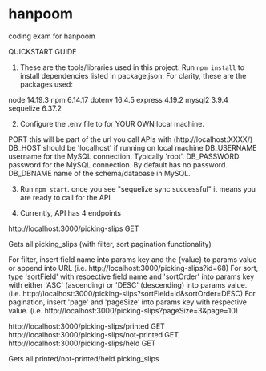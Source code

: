 # hanpoom
 coding exam for hanpoom

QUICKSTART GUIDE

1. These are the tools/libraries used in this project. Run `npm install` to install dependencies listed in package.json. For clarity, these are the packages used:

node        14.19.3
npm         6.14.17
dotenv      16.4.5
express     4.19.2
mysql2      3.9.4
sequelize   6.37.2

2. Configure the .env file to for YOUR OWN local machine.

PORT            this will be part of the url you call APIs with (http://localhost:XXXX/)
DB_HOST         should be 'localhost' if running on local machine
DB_USERNAME     username for the MySQL connection. Typically 'root'.
DB_PASSWORD     password for the MySQL connection. By default has no password.
DB_DBNAME       name of the schema/database in MySQL.

3. Run `npm start`. once you see "sequelize sync successful" it means you are ready to call for the API

4. Currently, API has 4 endpoints

http://localhost:3000/picking-slips                     GET

Gets all picking_slips (with filter, sort pagination functionality)

For filter, insert field name into params key and the {value} to params value or append into URL (i.e. http://localhost:3000/picking-slips?id=68)
For sort, type 'sortField' with respective field name and 'sortOrder' into params key with either 'ASC' (ascending) or 'DESC' (descending) into params value. (i.e. http://localhost:3000/picking-slips?sortField=id&sortOrder=DESC)
For pagination, insert 'page' and 'pageSize' into params key with respective value. (i.e. http://localhost:3000/picking-slips?pageSize=3&page=10)

http://localhost:3000/picking-slips/printed             GET
http://localhost:3000/picking-slips/not-printed         GET
http://localhost:3000/picking-slips/held                GET

Gets all printed/not-printed/held picking_slips
